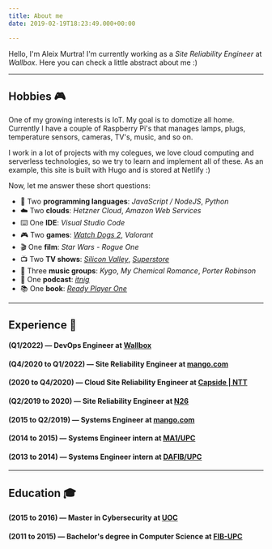 ```yaml
---
title: About me
date: 2019-02-19T18:23:49.000+00:00

---
```

Hello, I'm Aleix Murtra! I'm currently working as a *Site Reliability Engineer* at *Wallbox*. Here you can check a little abstract about me :)

***

## Hobbies 🎮

One of my growing interests is IoT. My goal is to domotize all home. Currently I have a couple of Raspberry Pi's that manages lamps, plugs, temperature sensors, cameras, TV's, music, and so on.

I work in a lot of projects with my colegues, we love cloud computing and serverless technologies, so we try to learn and implement all of these. As an example, this site is built with Hugo and is stored at Netlify :)

Now, let me answer these short questions:

* 📃️ Two **programming languages**: _JavaScript / NodeJS_, _Python_
* ☁️ Two **clouds**: _Hetzner Cloud_, _Amazon Web Services_
* ⌨️ One **IDE**: _Visual Studio Code_
* 🎮 Two **games**: <a href="https://amzn.to/2BK6UDa" target="_blank">_Watch Dogs 2_</a>, _Valorant_
* 🎬 One **film**: _Star Wars - Rogue One_
* 📺 Two **TV shows**: <a href="https://es.hboespana.com/series/silicon-valley/65878e1f-364b-4370-8dc2-938957be8040" target="_blank">_Silicon Valley_</a>, <a href="https://www.netflix.com/es/title/80061132" target="_blank">_Superstore_</a>
* 🎵 Three **music groups**: _Kygo_, _My Chemical Romance_, _Porter Robinson_
* 🎤 One **podcast**: <a href="https://open.spotify.com/show/75ao7vbM0cH7SKIsyYN3iZ?si=6a1ec4252ddb4e4e" target="_blank">_itnig_</a>
* 📚 One **book**: <a href="https://amzn.to/2V5zNRu" target="_blank">_Ready Player One_</a>

***

## Experience 📰

#### (Q1/2022) —    DevOps Engineer at [Wallbox](https://wallbox.com)

#### (Q4/2020 to Q1/2022) —    Site Reliability Engineer at [mango.com](http://mango.com)

#### (2020 to Q4/2020) —    Cloud Site Reliability Engineer at [Capside | NTT](https://twitter.com/capside)

#### (Q2/2019 to 2020) —	Site Reliability Engineer at [N26](https://n26.com)

#### (2015 to Q2/2019) —	Systems Engineer at [mango.com](http://mango.com)

#### (2014 to 2015) — Systems Engineer intern at [MA1/UPC](https://mat.upc.edu/ca)

#### (2013 to 2014) — Systems Engineer intern at [DAFIB/UPC](http://dafib.upc.edu/)


***

## Education 🎓

#### (2015 to 2016) — Master in Cybersecurity at [UOC](https://www.uoc.edu)

#### (2011 to 2015) — Bachelor's degree in Computer Science at [FIB-UPC](https://www.upc.edu)